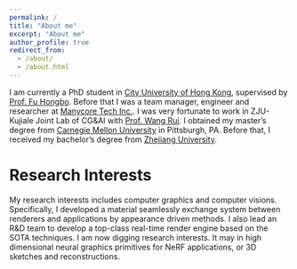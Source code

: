```yaml
---
permalink: /
title: "About me"
excerpt: "About me"
author_profile: true
redirect_from: 
  - /about/
  - /about.html
---
```


I am currently a PhD student in [City University of Hong Kong](https://www.cityu.edu.hk/), supervised by [Prof. Fu Hongbo](https://scholars.cityu.edu.hk/person/hongbofu). Before that I was a team manager, engineer and researcher at [Manycore Tech Inc.](https://www.kujiale.com/). I was very fortunate to work in ZJU-Kujiale Joint Lab of CG&AI with [Prof. Wang Rui](http://www.cad.zju.edu.cn/home/rwang/). I obtained my master’s degree from [Carnegie Mellon University](https://www.cmu.edu/) in Pittsburgh, PA. Before that, I received my bachelor’s degree from [Zhejiang University](https://www.zju.edu.cn/).

Research Interests
======
My research interests includes computer graphics and computer visions. Specifically, I developed a material seamlessly exchange system between renderers and applications by appearance driven methods. I also lead an R&D team to develop a top-class real-time render engine based on the SOTA techniques. I am now digging research interests. It may in high dimensional neural graphics primitives for NeRF applications, or 3D sketches and reconstructions.


<!-- A data-driven personal website
======
Like many other Jekyll-based GitHub Pages templates, academicpages makes you separate the website's content from its form. The content & metadata of your website are in structured markdown files, while various other files constitute the theme, specifying how to transform that content & metadata into HTML pages. You keep these various markdown (.md), YAML (.yml), HTML, and CSS files in a public GitHub repository. Each time you commit and push an update to the repository, the [GitHub pages](https://pages.github.com/) service creates static HTML pages based on these files, which are hosted on GitHub's servers free of charge.

Many of the features of dynamic content management systems (like Wordpress) can be achieved in this fashion, using a fraction of the computational resources and with far less vulnerability to hacking and DDoSing. You can also modify the theme to your heart's content without touching the content of your site. If you get to a point where you've broken something in Jekyll/HTML/CSS beyond repair, your markdown files describing your talks, publications, etc. are safe. You can rollback the changes or even delete the repository and start over -- just be sure to save the markdown files! Finally, you can also write scripts that process the structured data on the site, such as [this one](https://github.com/academicpages/academicpages.github.io/blob/master/talkmap.ipynb) that analyzes metadata in pages about talks to display [a map of every location you've given a talk](https://academicpages.github.io/talkmap.html).
 -->
